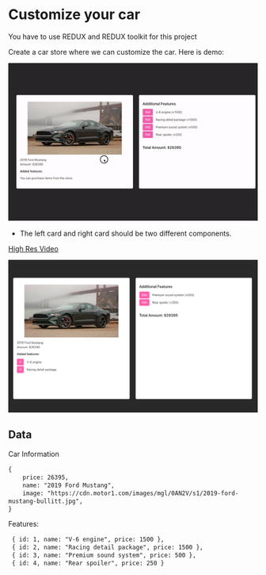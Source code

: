 # Customize your car

You have to use REDUX and REDUX toolkit for this project

Create a car store where we can customize the car. Here is demo:

![](screenshots/car-store.gif)

- The left card and right card should be two different components.

[High Res Video](./screenshots/)

![](./screenshots/screenshot.png)

## Data
Car Information
```
{
    price: 26395,
    name: "2019 Ford Mustang",
    image: "https://cdn.motor1.com/images/mgl/0AN2V/s1/2019-ford-mustang-bullitt.jpg",
}
```

Features:
```
 { id: 1, name: "V-6 engine", price: 1500 },
 { id: 2, name: "Racing detail package", price: 1500 },
 { id: 3, name: "Premium sound system", price: 500 },
 { id: 4, name: "Rear spoiler", price: 250 }
```
